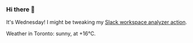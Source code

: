 ### Hi there :wave:

It's Wednesday! I might be tweaking my [Slack workspace analyzer action](https://github.com/bewuethr/slack-analyzer).

Weather in Toronto: sunny, at +16°C.

